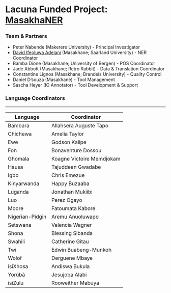 # Lacuna Funded Project: [MasakhaNER](https://www.masakhane.io/lacuna-fund/masakhaner-know-our-names)


### Team & Partners
* Peter Nabende (Makerere University) - Principal Investigator
* [David Ifeoluwa Adelani](https://dadelani.github.io/) (Masakhane; Saarland University) - NER Coordinator
* Bamba Dione (Masakhane; University of Bergen) - POS Coordinator
* Jade Abbott (Masakhane; Retro Rabbit) - Data & Translation Coordinator
* Constantine Lignos (Masakhane; Brandeis University) - Quality Control
* Daniel D’souza (Masakhane) - Tool Management
* Sascha Heyer (IO Annotator) - Tool Development & Support



### Language Coordinators
----------------
| Language | Coordinator |
|----------|-----------------|
| Bambara | Allahsera Auguste Tapo  |
| Chichewa  | Amelia Taylor |
| Ewe  | Godson Kalipe |
| Fon | Bonaventure Dossou |
| Ghomala   |  Koagne Victoire Memdjokam |
| Hausa   | Tajuddeen Gwadabe |
| Igbo | Chris Emezue  |
| Kinyarwanda | Happy Buzaaba  |
| Luganda | Jonathan Mukiibi  |
| Luo | Perez Ogayo |
| Moore | Fatoumata Kabore |
| Nigerian-Pidgin | Aremu Anuoluwapo |
| Setswana | Valencia Wagner |
| Shona | Blessing Sibanda |
| Swahili | Catherine Gitau |
| Twi | Edwin Buabeng-Munkoh |
| Wolof | Derguene Mbaye |
| isiXhosa | Andiswa Bukula |
| Yorùbá | Jesujoba Alabi |
| isiZulu | Rooweither Mabuya |
